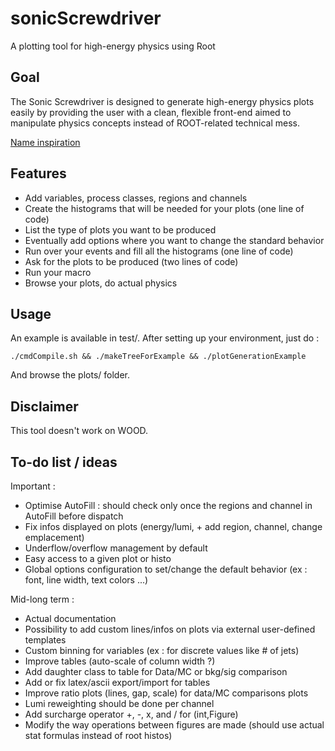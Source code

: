 sonicScrewdriver
================

A plotting tool for high-energy physics using Root

Goal
----

The Sonic Screwdriver is designed to generate high-energy physics plots easily by providing the user with a clean, flexible front-end aimed to manipulate physics concepts instead of ROOT-related technical mess.

[Name inspiration](https://en.wikipedia.org/wiki/Sonic_screwdriver)

Features
--------

- Add variables, process classes, regions and channels
- Create the histograms that will be needed for your plots (one line of code)
- List the type of plots you want to be produced
- Eventually add options where you want to change the standard behavior
- Run over your events and fill all the histograms (one line of code)
- Ask for the plots to be produced (two lines of code)
- Run your macro
- Browse your plots, do actual physics

Usage
-----

An example is available in test/. 
After setting up your environment, just do :

    ./cmdCompile.sh && ./makeTreeForExample && ./plotGenerationExample

And browse the plots/ folder.

Disclaimer
----------

This tool doesn't work on WOOD.

To-do list / ideas
------------------

Important :
- Optimise AutoFill : should check only once the regions and channel in AutoFill before dispatch
- Fix infos displayed on plots (energy/lumi, + add region, channel, change emplacement)
- Underflow/overflow management by default
- Easy access to a given plot or histo
- Global options configuration to set/change the default behavior (ex : font, line width, text colors ...)

Mid-long term :
- Actual documentation
- Possibility to add custom lines/infos on plots via external user-defined templates 
- Custom binning for variables (ex : for discrete values like # of jets)
- Improve tables (auto-scale of column width ?)
- Add daughter class to table for Data/MC or bkg/sig comparison
- Add or fix latex/ascii export/import for tables
- Improve ratio plots (lines, gap, scale) for data/MC comparisons plots
- Lumi reweighting should be done per channel
- Add surcharge operator +, -, x, and / for (int,Figure)
- Modify the way operations between figures are made (should use actual stat formulas instead of root histos)


